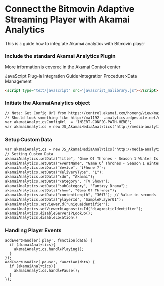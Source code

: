 # Connect the Bitmovin Adaptive Streaming Player with Akamai Analytics

This is a guide how to integrate Akamai analytics with Bitmovin player

### Include the standard Akamai Analytics Plugin

More information is covered in the Akamai Control center

JavaScript Plug-in Integration Guide>Integration Procedure>Data Management

```html
<script type="text/javascript" src="javascript_malibrary.js"></script>
```

### Initiate the AkamaiAnalytics object 

```html
// Note: Get Config Url from https://control.akamai.com/homeng/view/main (Configure > Media Analytics > Data Source > Configuration Steps:	View Steps)
// Should look something like http://ma1192-r.analytics.edgesuite.net/config/beacon-XXXXX.xml
var akamaiAnalyticsConfigUrl  = 'INSERT-CONFIG-PATH-HERE';
var akamaiAnalytics = new JS_AkamaiMediaAnalytics("http://media-analytics.akamaized.net/analyticsplugin/configuration/SampleBeacon.xml");
```

### Setup Custom Data

```html
var akamaiAnalytics = new JS_AkamaiMediaAnalytics("http://media-analytics.akamaized.net/analyticsplugin/configuration/SampleBeacon.xml");
// Setting Custom Data
akamaiAnalytics.setData("title", "Game Of Thrones - Season 1 Winter Is Coming");
akamaiAnalytics.setData("eventName", "Game Of Thrones - Season 1 Winter Is Coming");
akamaiAnalytics.setData("device", "iPhone 7");
akamaiAnalytics.setData("deliveryType", "L");
akamaiAnalytics.setData("cdn", "Akamai");
akamaiAnalytics.setData("category", "TV Shows");
akamaiAnalytics.setData("subCategory", "Fantasy Drama");
akamaiAnalytics.setData("show", "Game Of Thrones");
akamaiAnalytics.setData("contentLength", "3697"); // Value in seconds
akamaiAnalytics.setData("playerId", "SamplePlayer01");
akamaiAnalytics.setViewerId("uniqueIdentifier");
akamaiAnalytics.setViewerDiagnosticsId("diagnosticIdentifier");
akamaiAnalytics.disableServerIPLookUp();
akamaiAnalytics.disableLocation()

```

### Handling Player Events

```
addEventHandler('play', function(data) { 
  if (akamaiAnalytics){
    akamaiAnalytics.handlePlaying();
  }
});
addEventHandler('pause', function(data) { 
  if (akamaiAnalytics){
    akamaiAnalytics.handlePause();
  }
});
```
